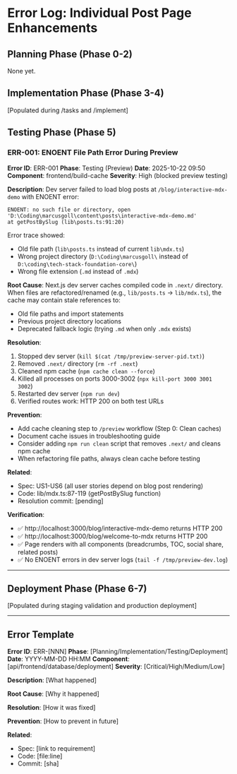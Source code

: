 # Error Log: Individual Post Page Enhancements

## Planning Phase (Phase 0-2)
None yet.

## Implementation Phase (Phase 3-4)
[Populated during /tasks and /implement]

## Testing Phase (Phase 5)

### ERR-001: ENOENT File Path Error During Preview

**Error ID**: ERR-001
**Phase**: Testing (Preview)
**Date**: 2025-10-22 09:50
**Component**: frontend/build-cache
**Severity**: High (blocked preview testing)

**Description**:
Dev server failed to load blog posts at `/blog/interactive-mdx-demo` with ENOENT error:
```
ENOENT: no such file or directory, open 'D:\Coding\marcusgoll\content\posts\interactive-mdx-demo.md'
at getPostBySlug (lib\posts.ts:91:20)
```

Error trace showed:
- Old file path (`lib\posts.ts` instead of current `lib\mdx.ts`)
- Wrong project directory (`D:\Coding\marcusgoll\` instead of `D:\coding\tech-stack-foundation-core\`)
- Wrong file extension (`.md` instead of `.mdx`)

**Root Cause**:
Next.js dev server caches compiled code in `.next/` directory. When files are refactored/renamed (e.g., `lib/posts.ts` → `lib/mdx.ts`), the cache may contain stale references to:
- Old file paths and import statements
- Previous project directory locations
- Deprecated fallback logic (trying `.md` when only `.mdx` exists)

**Resolution**:
1. Stopped dev server (`kill $(cat /tmp/preview-server-pid.txt)`)
2. Removed `.next/` directory (`rm -rf .next`)
3. Cleaned npm cache (`npm cache clean --force`)
4. Killed all processes on ports 3000-3002 (`npx kill-port 3000 3001 3002`)
5. Restarted dev server (`npm run dev`)
6. Verified routes work: HTTP 200 on both test URLs

**Prevention**:
- Add cache cleaning step to `/preview` workflow (Step 0: Clean caches)
- Document cache issues in troubleshooting guide
- Consider adding `npm run clean` script that removes `.next/` and cleans npm cache
- When refactoring file paths, always clean cache before testing

**Related**:
- Spec: US1-US6 (all user stories depend on blog post rendering)
- Code: lib/mdx.ts:87-119 (getPostBySlug function)
- Resolution commit: [pending]

**Verification**:
- ✅ http://localhost:3000/blog/interactive-mdx-demo returns HTTP 200
- ✅ http://localhost:3000/blog/welcome-to-mdx returns HTTP 200
- ✅ Page renders with all components (breadcrumbs, TOC, social share, related posts)
- ✅ No ENOENT errors in dev server logs (`tail -f /tmp/preview-dev.log`)

---

## Deployment Phase (Phase 6-7)
[Populated during staging validation and production deployment]

---

## Error Template

**Error ID**: ERR-[NNN]
**Phase**: [Planning/Implementation/Testing/Deployment]
**Date**: YYYY-MM-DD HH:MM
**Component**: [api/frontend/database/deployment]
**Severity**: [Critical/High/Medium/Low]

**Description**:
[What happened]

**Root Cause**:
[Why it happened]

**Resolution**:
[How it was fixed]

**Prevention**:
[How to prevent in future]

**Related**:
- Spec: [link to requirement]
- Code: [file:line]
- Commit: [sha]

